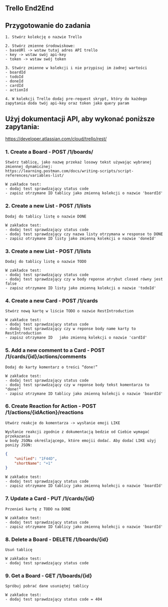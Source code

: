 ## Trello End2End

## Przygotowanie do zadania 
    1. Stwórz kolekcję o nazwie Trello

    2. Stwórz zmienne środowiskowe:
    - baseURl -> wstaw tutaj adres API trello
    - key -> wstaw swój api-key
    - token -> wstaw swój token
    
    3. Stwórz zmienne w kolekcji i nie przypisuj im żadnej wartości
    - boardId
    - todoId
    - doneId
    - cardId
    - actionId
    
    4. W kolekcji Trello dodaj pre-request skrypt, który do każdego zapytania doda twój api-key oraz token jako query param

## Użyj dokumentacji API, aby wykonać poniższe zapytania:

https://developer.atlassian.com/cloud/trello/rest/

###  1. Create a Board - POST /1/boards/
    Stwórz tablicę, jako nazwę przekaż losowy tekst używając wybranej zmiennej dynamicznej:
    https://learning.postman.com/docs/writing-scripts/script-references/variables-list/
    
    W zakładce test:
    - dodaj test sprawdzający status code
    - zapisz otrzymane ID tablicy jako zmienną kolekcji o nazwie 'boardId'

### 2. Create a new List - POST /1/lists
    Dodaj do tablicy listę o nazwie DONE
    
    W zakładce test:
    - dodaj test sprawdzający status code
    - dodaj test sprawdzający czy nazwa listy otrzymana w response to DONE
    - zapisz otrzymane ID listy jako zmienną kolekcji o nazwie 'doneId'
    
### 3. Create a new List - POST /1/lists
    Dodaj do tablicy listę o nazwie TODO
    
    W zakładce test:
    - dodaj test sprawdzający status code
    - dodaj test sprawdzający czy w body reponse atrybut closed równy jest false
    - zapisz otrzymane ID listy jako zmienną kolekcji o nazwie 'todoId'
    
### 4. Create a new Card - POST /1/cards
    Stwórz nową kartę w liście TODO o nazwie RestIntroduction
    
    W zakładce test:
    - dodaj test sprawdzający status code
    - dodaj test sprawdzający czy w reponse body name karty to RestIntroduction
    - zapisz otrzymane ID   jako zmienną kolekcji o nazwie 'cardId'
    
### 5. Add a new comment to a Card - POST /1/cards/{id}/actions/comments
    Dodaj do karty komentarz o treści “done!”
    
    W zakładce test:
    - dodaj test sprawdzający status code
    - dodaj test sprawdzający czy w reponse body tekst komentarza to "done!"
    - zapisz otrzymane ID tablicy jako zmienną kolekcji o nazwie 'boardId'
    
### 6. Create Reaction for Action - POST /1/actions/{idAction}/reactions
    Utwórz reakcje do komentarza -> wysłanie emoji LIKE 
    
    Wysłanie reakcji zgodnie z dokumentacją bedzie od Ciebie wymagać przekazania 
    w body JSONa określającego, które emojii dodać. Aby dodać LIKE użyj poniży JSON:
        
```json
{
    "unified": "1F44D",
    "shortName": "+1"
}  
```   
    W zakładce test:
    - dodaj test sprawdzający status code
    - zapisz otrzymane ID tablicy jako zmienną kolekcji o nazwie 'boardId'
    
### 7. Update a Card - PUT /1/cards/{id}
    Przenieś kartę z TODO na DONE
    
    W zakładce test:
    - dodaj test sprawdzający status code
    - zapisz otrzymane ID tablicy jako zmienną kolekcji o nazwie 'boardId'
    
### 8. Delete a Board - DELETE /1/boards/{id}
    Usuń tablicę
    
    W zakładce test:
    - dodaj test sprawdzający status code
    
### 9. Get a Board - GET /1/boards/{id}
    Spróbuj pobrać dane usuniętej tablicy
    
    W zakładce test:
    - dodaj test sprawdzający status code = 404    
